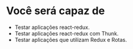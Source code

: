 # Você será capaz de

- Testar aplicações react-redux.
- Testar aplicações react-redux com Thunk.
- Testar aplicações que utilizam Redux e Rotas.

